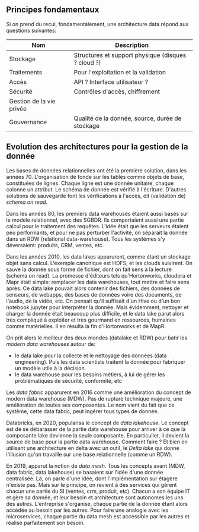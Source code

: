 

## Principes fondamentaux 

Si on prend du recul, fondamentalement, une architecture data répond aux questions suivantes: 

| Nom | Description |
|--------------|------------|
| Stockage | Structures et support physique (disques ? cloud ?) |
| Traitements | Pour l'exploitation et la validation |
| Accès | API ? Interface utilisateur ? |
| Sécurité | Contrôles d'accès, chiffrement |
| Gestion de la vie privée | 
| Gouvernance | Qualité de la donnée, source, durée de stockage |


## Evolution des architectures pour la gestion de la donnée

Les bases de données relationnelles ont été la première solution, dans les années 70. 
L'organisation de fonde sur les tables comme objets de base, constituées de lignes. 
Chaque ligne est une donnée unitaire, chaque colonne un attribut. 
Le schéma de donnée est vérifié à l'écriture. 
D'autres solutions de sauvegarde font les vérifications à l'accès, dit (validation de) _schema on read_. 


Dans les années 80, les premiers data warehouses étaient aussi basés sur le modèle relationnel, avec des SGBDR. 
Ils comportaient aussi une partie calcul pour le traitement des requêtes. 
L'idée était que les serveurs étaient peu performants, et pour ne pas perturber l'activité, on séparait la donnée dans un RDW (relational data-warehouse). 
Tous les systèmes s'y déversaient: produits, CRM, ventes, etc. 


Dans les années 2010, les data lakes apparurent, comme étant un stockage objet sans calcul. 
L'exemple canonique est HDFS, et les clouds suivirent. 
On sauve la donnée sous forme de fichier, dont on fait sens à la lecture (schema on read). 
La promesse d'éditeurs tels qu'Hortonworks, cloudera et Mapr était simple: remplacer les data warehouses, tout mettre et faire sens après. 
Ce data lake pouvait alors contenir des fichiers, des données de senseurs, de webapps, des bases de données voire des documents, de l'audio, de la vidéo, etc. 
On pensait qu'il suffisait d'un Hive ou d'un bon notebook jupyter pour interpréter la donnée. 
Mais évidemment, nettoyer et charger la donnée était beaucoup plus difficile, et le data lake parut alors très compliqué à exploiter et très gourmand en ressources, humaines comme matérielles. 
Il en résulta la fin d'Hortonworks et de MapR. 


On prit alors le meilleur des deux mondes (datalake et RDW) pour batir les _modern data warehouses_ autour de: 
* le data lake pour la collecte et le nettoyage des données (data engineering). Puis les data scientists traitent la donnée pour fabriquer un modèle utile à la décision. 
* le data warehouse pour les besoins métiers, à lui de gérer les problématiques de sécurité, conformité, etc 


Les _data fabric_ apparurent en 2016 comme une amélioration du concept de modern data warehouse (MDW).
Pas de rupture technique majeure, une amélioration de toutes ses composantes. 
Le nom vient du fait que ce système, cette data fabric, peut ingérer tous types de donnée.  


Databricks, en 2020, popularisa le concept de _data lakehouse_.
Le concept est de se débarasser de la partie data warehouse pour arriver à ce que la composante lake devienne la seule composante. 
En particulier, il devient la source de base pour la partie data warehouse. 
Comment faire ? 
Et bien en utilisant une architecture en delta avec un outil, le _Delta lake_ qui donne l'illusion qu'on travaille sur une base relationnelle (comme un RDW). 


En 2019, apparut la notion de _data mesh_. 
Tous les concepts avant (MDW, data fabric, data lakehouse) se basaient sur l'idée d'une donnée centralisée. 
Là, on parle d'une idée, dont l'implémentation sur étagère n'existe pas. 
Mais sur le principe, on revient à des services qui gèrent chacun une partie du SI (ventes, crm, produit, etc). 
Chacun a son équipe IT et gère sa donnée, et leur besoin et architecture sont autonomes les uns des autres. 
L'entreprise s'organise, chaque partie de la donnée étant alors accédée au besoin par les autres. 
Pour faire une analogie avec les microservices, chaque partie du data mesh est accessible par les autres et réalise parfaitement son besoin. 






